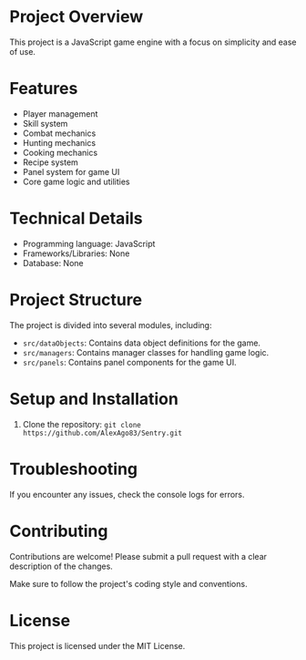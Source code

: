 # Project Overview

This project is a JavaScript game engine with a focus on simplicity and ease of use.

# Features

* Player management
* Skill system
* Combat mechanics
* Hunting mechanics
* Cooking mechanics
* Recipe system
* Panel system for game UI
* Core game logic and utilities

# Technical Details

* Programming language: JavaScript
* Frameworks/Libraries: None
* Database: None

# Project Structure

The project is divided into several modules, including:

* `src/dataObjects`: Contains data object definitions for the game.
* `src/managers`: Contains manager classes for handling game logic.
* `src/panels`: Contains panel components for the game UI.

# Setup and Installation

1. Clone the repository: `git clone https://github.com/AlexAgo83/Sentry.git`
<!-- 2. Install dependencies: `npm install` or `yarn install`
3. Start the game: `npm start` or `yarn start` -->

# Troubleshooting

If you encounter any issues, check the console logs for errors.

# Contributing

Contributions are welcome! Please submit a pull request with a clear description of the changes.

Make sure to follow the project's coding style and conventions.

# License

This project is licensed under the MIT License.
